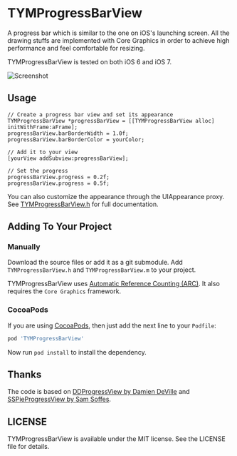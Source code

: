 # TYMProgressBarView

A progress bar which is similar to the one on iOS's launching screen. All the drawing stuffs are implemented with Core Graphics in order to achieve high performance and feel comfortable for resizing.

TYMProgressBarView is tested on both iOS 6 and iOS 7.

![Screenshot](https://raw2.github.com/krafttuc/TYMProgressBarView/master/Screenshot.png)


## Usage

``` obj-c
// Create a progress bar view and set its appearance
TYMProgressBarView *progressBarView = [[TYMProgressBarView alloc] initWithFrame:aFrame];
progressBarView.barBorderWidth = 1.0f;
progressBarView.barBorderColor = yourColor;

// Add it to your view
[yourView addSubview:progressBarView];

// Set the progress
progressBarView.progress = 0.2f;
progressBarView.progress = 0.5f;
```

You can also customize the appearance through the UIAppearance proxy. See [TYMProgressBarView.h](https://github.com/krafttuc/TYMProgressBarView/blob/master/TYMProgressBarView/TYMProgressBarView.h) for full documentation.


## Adding To Your Project

### Manually

Download the source files or add it as a git submodule. Add `TYMProgressBarView.h` and `TYMProgressBarView.m` to your project.

TYMProgressBarView uses [Automatic Reference Counting (ARC)](http://clang.llvm.org/docs/AutomaticReferenceCounting.html). It also requires the `Core Graphics` framework.

### CocoaPods

If you are using [CocoaPods](http://cocoapods.org), then just add the next line to your `Podfile`:

``` ruby
pod 'TYMProgressBarView'
```

Now run `pod install` to install the dependency.


## Thanks

The code is based on [DDProgressView by Damien DeVille](https://github.com/ddeville/DDProgressView) and [SSPieProgressView by Sam Soffes](https://github.com/soffes/sstoolkit).


## LICENSE

TYMProgressBarView is available under the MIT license. See the LICENSE file for details.
